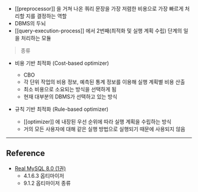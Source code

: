- [[preprocessor]] 을 거쳐 나온 쿼리 문장을 가장 저렴한 비용으로 가장 빠르게 처리할 지를 결정하는 역할
- DBMS의 두뇌
- [[query-execution-process]] 에서 2번째(최적화 및 실행 계획 수립) 단계의 일을 처리하는 모듈

> 종류

- 비용 기반 최적화 (Cost-based optimizer)
	- CBO
	- 각 단위 작업의 비용 정보, 예측된 통계 정보를 이용해 실행 계획별 비용 산출
	- 최소 비용으로 소요되는 방식을 선택하게 됨
	- 현재 대부분의 DBMS가 선택하고 있는 방식

- 규칙 기반 최적화 (Rule-based optimizer)
	- [[optimizer]] 에 내장된 우선 순위에 따라 실행 계획을 수립하는 방식
	- 거의 모든 사용자에 대해 같은 실행 방법으로 실행되기 때문에 사용되지 않음


--- 
## Reference
- [Real MySQL 8.0 (1권)](https://product.kyobobook.co.kr/detail/S000001766482)
	- 4.1.6.3 옵티마이저
	- 9.1.2 옵티마이저 종류